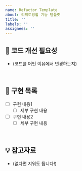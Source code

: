 ```yaml
---
name: Refactor Template
about: 리팩토링할 기능 템플릿
title: ''
labels: ''
assignees: ''
---
```


## 🤔 코드 개선 필요성

- (코드를 어떤 이유에서 변경하는지)

<br>

## 📝 구현 목록

- [ ] 구현 내용1
    - [ ] 세부 구현 내용
- [ ] 구현 내용2
    - [ ] 세부 구현 내용

<br>

## 💡 참고자료

- (없다면 지워도 됩니다!)